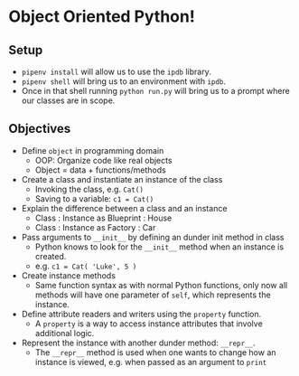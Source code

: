 # Object Oriented Python!

## Setup
* `pipenv install` will allow us to use the `ipdb` library.
* `pipenv shell` will bring us to an environment with `ipdb`.
* Once in that shell running `python run.py` will bring us to a prompt where our classes are in scope.


## Objectives

* Define `object` in programming domain 
    - OOP: Organize code like real objects
    - Object = data + functions/methods
* Create a class and instantiate an instance of the class
    - Invoking the class, e.g. `Cat()`
    - Saving to a variable: `c1 = Cat()`
* Explain the difference between a class and an instance
    - Class : Instance as Blueprint : House
    - Class : Instance as Factory : Car
* Pass arguments to `__init__` by defining an dunder init method in class
    - Python knows to look for the `__init__` method when an instance is created.
    - e.g.  `c1 = Cat( 'Luke', 5 )`
* Create instance methods
    - Same function syntax as with normal Python functions, only now all methods will have one parameter of `self`, which represents the instance.
* Define attribute readers and writers using the `property` function.
    - A `property` is a way to access instance attributes that involve additional logic. 
* Represent the instance with another dunder method: `__repr__`.
    - The `__repr__` method is used when one wants to change how an instance is viewed, e.g. when passed as an argument to `print`
